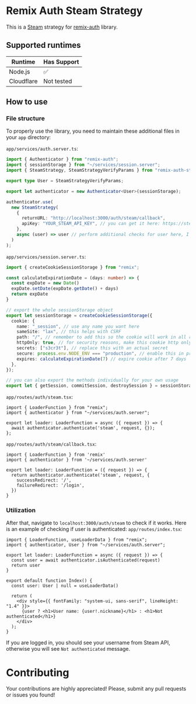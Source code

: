 # Remix Auth Steam Strategy

This is a [Steam](https://steamcommunity.com/) strategy for [remix-auth](https://github.com/sergiodxa/remix-auth) library.

## Supported runtimes

| Runtime    | Has Support         |
| ---------- | ------------------- |
| Node.js    | ✅                  |
| Cloudflare | Not tested          |

## How to use
### File structure

To properly use the library, you need to maintain these additional files in your `app` directory:

`app/services/auth.server.ts`:
```ts
import { Authenticator } from "remix-auth";
import { sessionStorage } from "~/services/session.server";
import { SteamStrategy, SteamStrategyVerifyParams } from "remix-auth-steam";

export type User = SteamStrategyVerifyParams;

export let authenticator = new Authenticator<User>(sessionStorage);

authenticator.use(
  new SteamStrategy(
    {
      returnURL: "http://localhost:3000/auth/steam/callback",
      apiKey: "YOUR_STEAM_API_KEY", // you can get it here: https://steamcommunity.com/dev/apikey
    },
    async (user) => user // perform additional checks for user here, I just leave this to SteamStrategyVerifyParams value
  )
);
```

`app/services/session.server.ts`:
```ts
import { createCookieSessionStorage } from "remix";

const calculateExpirationDate = (days: number) => {
  const expDate = new Date()
  expDate.setDate(expDate.getDate() + days)
  return expDate
}

// export the whole sessionStorage object
export let sessionStorage = createCookieSessionStorage({
  cookie: {
    name: "_session", // use any name you want here
    sameSite: "lax", // this helps with CSRF
    path: "/", // remember to add this so the cookie will work in all routes
    httpOnly: true, // for security reasons, make this cookie http only
    secrets: ["s3cr3t"], // replace this with an actual secret
    secure: process.env.NODE_ENV === "production", // enable this in prod only
    expires: calculateExpirationDate(7) // expire cookie after 7 days
  },
});

// you can also export the methods individually for your own usage
export let { getSession, commitSession, destroySession } = sessionStorage;
```

`app/routes/auth/steam.tsx`:
```tsx
import { LoaderFunction } from "remix";
import { authenticator } from "~/services/auth.server";

export let loader: LoaderFunction = async ({ request }) => {
  await authenticator.authenticate('steam', request, {});
};
```

`app/routes/auth/steam/callback.tsx`:
```tsx
import { LoaderFunction } from 'remix'
import { authenticator } from '~/services/auth.server'

export let loader: LoaderFunction = ({ request }) => {
  return authenticator.authenticate('steam', request, {
    successRedirect: '/',
    failureRedirect: '/login',
  })
}
```

### Utilization

After that, navigate to `localhost:3000/auth/steam` to check if it works. Here is an example of checking if user is authenticated:
`app/routes/index.tsx`:
```tsx
import { LoaderFunction, useLoaderData } from "remix";
import { authenticator, User } from "~/services/auth.server";

export let loader: LoaderFunction = async ({ request }) => {
  const user = await authenticator.isAuthenticated(request)
  return user
}

export default function Index() {
  const user: User | null = useLoaderData()

  return (
    <div style={{ fontFamily: "system-ui, sans-serif", lineHeight: "1.4" }}>
      {user ? <h1>User name: {user!.nickname}</h1> : <h1>Not authenticated</h1>}
    </div>
  );
}
```

If you are logged in, you should see your username from Steam API, otherwise you will see `Not authenticated` message.

# Contributing

Your contributions are highly appreciated! Please, submit any pull requests or issues you found!